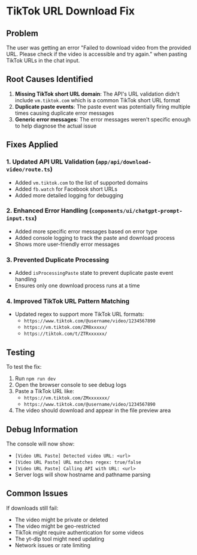 # TikTok URL Download Fix

## Problem
The user was getting an error "Failed to download video from the provided URL. Please check if the video is accessible and try again." when pasting TikTok URLs in the chat input.

## Root Causes Identified
1. **Missing TikTok short URL domain**: The API's URL validation didn't include `vm.tiktok.com` which is a common TikTok short URL format
2. **Duplicate paste events**: The paste event was potentially firing multiple times causing duplicate error messages
3. **Generic error messages**: The error messages weren't specific enough to help diagnose the actual issue

## Fixes Applied

### 1. Updated API URL Validation (`app/api/download-video/route.ts`)
- Added `vm.tiktok.com` to the list of supported domains
- Added `fb.watch` for Facebook short URLs
- Added more detailed logging for debugging

### 2. Enhanced Error Handling (`components/ui/chatgpt-prompt-input.tsx`)
- Added more specific error messages based on error type
- Added console logging to track the paste and download process
- Shows more user-friendly error messages

### 3. Prevented Duplicate Processing
- Added `isProcessingPaste` state to prevent duplicate paste event handling
- Ensures only one download process runs at a time

### 4. Improved TikTok URL Pattern Matching
- Updated regex to support more TikTok URL formats:
  - `https://www.tiktok.com/@username/video/1234567890`
  - `https://vm.tiktok.com/ZM8xxxxx/`
  - `https://tiktok.com/t/ZTRxxxxxx/`

## Testing
To test the fix:
1. Run `npm run dev`
2. Open the browser console to see debug logs
3. Paste a TikTok URL like:
   - `https://vm.tiktok.com/ZMxxxxxxx/`
   - `https://www.tiktok.com/@username/video/1234567890`
4. The video should download and appear in the file preview area

## Debug Information
The console will now show:
- `[Video URL Paste] Detected video URL: <url>`
- `[Video URL Paste] URL matches regex: true/false`
- `[Video URL Paste] Calling API with URL: <url>`
- Server logs will show hostname and pathname parsing

## Common Issues
If downloads still fail:
- The video might be private or deleted
- The video might be geo-restricted
- TikTok might require authentication for some videos
- The yt-dlp tool might need updating
- Network issues or rate limiting